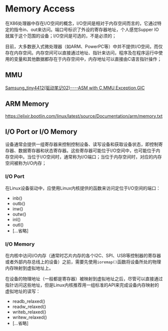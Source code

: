 # Memory Access

在X86处理器中存在I/O空间的概念，I/O空间是相对于内存空间而言的，它通过特定的指令in、out来访问。端口号标识了外设的寄存器地址，个人感觉Supper IO就属于这个范围的设备；I/O空间是可选的，不是必须的；

目前，大多数嵌入式微处理器（如ARM、PowerPC等）中并不提供I/O空间，而仅存在内存空间。内存空间可以直接通过地址、指针来访问，程序及在程序运行中使用的变量和其他数据都存在于内存空间中，内存地址可以直接由C语言指针操作；

## MMU

[Samsung_tiny4412(驱动笔记02)----ASM with C,MMU,Exception,GIC](https://www.cnblogs.com/zengjfgit/p/4320885.html)

## ARM Memory

https://elixir.bootlin.com/linux/latest/source/Documentation/arm/memory.txt

## I/O Port or I/O Memory

设备通常会提供一组寄存器来控制控制设备、读写设备和获取设备状态，即控制寄存器、数据寄存器和状态寄存器。这些寄存器可能位于I/O空间中，也可能位于内存空间中。当位于I/O空间时，通常称为I/O端口；当位于内存空间时，对应的内存空间被称为I/O内存；

### I/O Port

在Linux设备驱动中，应使用Linux内核提供的函数来访问定位于I/O空间的端口：
* inb()
* outb()
* inw()
* outw()
* inl()
* outl()
* [...省略]

### I/O Memory

在内核中访问I/O内存（通常时芯片内存的各个I2C、SPI、USB等控制器的寄存器或者外部内存总线上的设备）之前，需要先使用`ioremap()`函数将设备所处的物理内存映射到虚拟地址上。

在设备的物理地址（一般都是寄存器）被映射到虚拟地址之后，尽管可以直接通过指针访问这些地址，但是Linux内核推荐用一组标准的API来完成设备内存映射的虚拟地址的读写：
* readb_relaxed()
* readw_relaxed()
* writeb_relaxed()
* writew_relaxed()
* [...省略]

